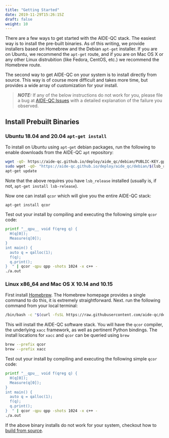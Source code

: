 ```yaml
---
title: "Getting Started"
date: 2019-11-29T15:26:15Z
draft: false
weight: 10
---
```

There are a few ways to get started with the AIDE-QC stack. The easiest way is to install the pre-built binaries. As of this writing, we provide installers based on Homebrew and the Debian `apt-get` installer. If you are on Ubuntu, we recommend the `apt-get` route, and if you are on Mac OS X or any other Linux distrubition (like Fedora, CentOS, etc.) we recommend the Homebrew route. 

The second way to get AIDE-QC on your system is to install directly from source. This way is of course more difficult and takes more time, but provides a wide array of customization for your install. 

> **_NOTE:_** If any of the below instructions do not work for you, please file a bug at [AIDE-QC Issues](https://github.com/aide-qc/aide-qc/issues) with a detailed explanation of the failure you observed. 

## Install Prebuilt Binaries

### Ubuntu 18.04 and 20.04 `apt-get install`
To install on Ubuntu using `apt-get` debian packages, run the following to enable downloads from the AIDE-QC `apt` repository:

```sh
wget -qO- https://aide-qc.github.io/deploy/aide_qc/debian/PUBLIC-KEY.gpg | sudo apt-key add -
sudo wget -qO- "https://aide-qc.github.io/deploy/aide_qc/debian/$(lsb_release -cs)/aide-qc.list" > /etc/apt/sources.list.d/aide-qc.list
apt-get update
```
Note that the above requires you have `lsb_release` installed (usually is, if not, `apt-get install lsb-release`).

Now one can install `qcor` which will give you the entire AIDE-QC stack:
```sh
apt-get install qcor
```
Test out your install by compiling and executing the following simple `qcor` code:
```sh
printf "__qpu__ void f(qreg q) {
  H(q[0]);
  Measure(q[0]);
}
int main() {
  auto q = qalloc(1);
  f(q);
  q.print();
}  " | qcor -qpu qpp -shots 1024 -x c++ -
./a.out
```

### Linux x86_64 and Mac OS X 10.14 and 10.15
First install [Homebrew](https://brew.sh). The Homebrew homepage provides a single command to do this, it is extremely straightforward. Next. run the following command from your local terminal:
```sh
/bin/bash -c "$(curl -fsSL https://raw.githubusercontent.com/aide-qc/deploy/master/aide_qc/homebrew/install.sh)"
``` 
This will install the AIDE-QC software stack. You will have the `qcor` compiler, the underlying `xacc` framework, as well as pertinent Python bindings. The install locations for `xacc` and `qcor` can be queried using `brew`
```sh
brew --prefix qcor
brew --prefix xacc
```

Test out your install by compiling and executing the following simple `qcor` code:
```sh
printf "__qpu__ void f(qreg q) {
  H(q[0]);
  Measure(q[0]);
}
int main() {
  auto q = qalloc(1);
  f(q);
  q.print();
}  " | qcor -qpu qpp -shots 1024 -x c++ -
./a.out
```

If the above binary installs do not work for your system, checkout how to [build from source](getting_started/build_from_source.md).